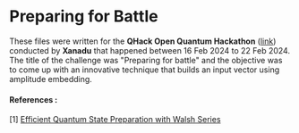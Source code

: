 # Preparing for Battle

These files were written for the **QHack Open Quantum Hackathon** ([link](https://qhack.ai/)) conducted by **Xanadu** that happened between 16 Feb 2024 to 22 Feb 2024. The title of the challenge was "Preparing for battle" and the objective was to come up with an innovative technique that builds an input vector using amplitude embedding.

#### References :

[1] [Efficient Quantum State Preparation with Walsh Series](https://arxiv.org/abs/2307.08384)
